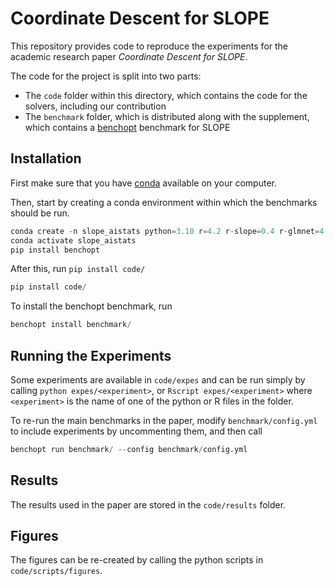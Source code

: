 # Coordinate Descent for SLOPE

This repository provides code to reproduce the experiments for the academic research paper *Coordinate Descent for SLOPE*.

The code for the project is split into two parts:

- The `code` folder within this directory, which contains the code for the
  solvers, including our contribution
- The `benchmark` folder, which is distributed along with the supplement, which
  contains a [benchopt](https://benchopt.github.io/) benchmark for SLOPE


## Installation

First make sure that you have
[conda](https://conda.io/projects/conda/en/latest/index.html) available on your
computer.

Then, start by creating a conda environment within which the benchmarks should
be run.

```python
conda create -n slope_aistats python=3.10 r=4.2 r-slope=0.4 r-glmnet=4.1
conda activate slope_aistats
pip install benchopt
```

After this, run `pip install code/`

```python
pip install code/
```

To install the benchopt benchmark, run

```python
benchopt install benchmark/
```

## Running the Experiments

Some experiments are available in `code/expes` and can be run simply by calling
`python expes/<experiment>`, or `Rscript expes/<experiment>` where
`<experiment>` is the name of one of the python or R files in the folder. 

To re-run the main benchmarks in the paper, modify `benchmark/config.yml` to
include experiments by uncommenting them, and then call

```python
benchopt run benchmark/ --config benchmark/config.yml
```

## Results

The results used in the paper are stored in the `code/results` folder.

## Figures

The figures can be re-created by calling the python scripts in
`code/scripts/figures`.
